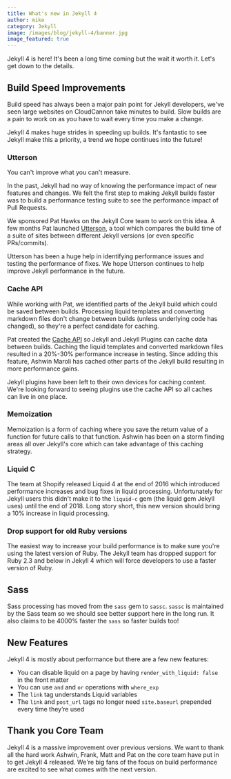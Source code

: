 ```yaml
---
title: What's new in Jekyll 4
author: mike
category: Jekyll
image: /images/blog/jekyll-4/banner.jpg
image_featured: true
---
```


Jekyll 4 is here! It's been a long time coming but the wait it worth it. Let's get down to the details.

## Build Speed Improvements

Build speed has always been a major pain point for Jekyll developers, we've seen large websites on CloudCannon take minutes to build. Slow builds are a pain to work on as you 
have to wait every time you make a change.

Jekyll 4 makes huge strides in speeding up builds. It's fantastic to see Jekyll make this a priority, a trend we hope continues into the future! 

### Utterson

You can't improve what you can't measure.

In the past, Jekyll had no way of knowing the performance impact of new features and changes. We felt the first step to making Jekyll builds faster was to build a performance testing suite to see the performance impact of Pull Requests.

We sponsored Pat Hawks on the Jekyll Core team to work on this idea. A few months Pat launched [Utterson](https://github.com/jekyll/Utterson), a tool which compares the build
time of a suite of sites between different Jekyll versions (or even specific PRs/commits).

Utterson has been a huge help in identifying performance issues and testing the performance of fixes. We hope Utterson continues to help improve Jekyll performance in the future. 

### Cache API

While working with Pat, we identified parts of the Jekyll build which could be saved between builds. Processing liquid templates and converting markdown files don't change between builds (unless underlying code has changed), so they're a perfect candidate for caching. 

Pat created the [Cache API](https://jekyllrb.com/tutorials/cache-api/) so Jekyll and Jekyll Plugins can cache data between builds. Caching the liquid templates and converted markdown files resulted in a 20%-30% performance increase in testing. Since adding this 
feature, Ashwin Maroli has cached other parts of the Jekyll build resulting in more
performance gains.  

Jekyll plugins have been left to their own devices for caching content. We're looking 
forward to seeing plugins use the cache API so all caches can live in one place.

### Memoization

Memoization is a form of caching where you save the return value of a function for future calls to that function. Ashwin has been on a storm finding areas all over Jekyll's core which can take advantage of this caching strategy. 

### Liquid C

The team at Shopify released Liquid 4 at the end of 2016 which introduced performance
increases and bug fixes in liquid processing. Unfortunately for Jekyll users this didn't make it to the `liquid-c` gem (the liquid gem Jekyll uses) until the end of 2018. Long story short, this new version should bring a 10% increase in liquid processing.

### Drop support for old Ruby versions

The easiest way to increase your build performance is to make sure you're using the latest version of Ruby. The Jekyll team has dropped support for Ruby 2.3 and below in Jekyll 4 which will force developers to use a faster version of Ruby.
	
## Sass

Sass processing has moved from the `sass` gem to `sassc`. `sassc` is maintained by the 
Sass team so we should see better support here in the long run. It also claims to be 4000% faster the `sass` so faster builds too!

## New Features

Jekyll 4 is mostly about performance but there are a few new features:

* You can disable liquid on a page by having `render_with_liquid: false` in the front matter
* You can use `and` and `or` operations with `where_exp`
* The `link` tag understands Liquid variables
* The `link` and `post_url` tags no longer need `site.baseurl` prepended every time they’re used

## Thank you Core Team

Jekyll 4 is a massive improvement over previous versions. We want to thank all the hard work Ashwin, Frank, Matt and Pat on the core team have put in to get Jekyll 4 released. We're big fans of the focus on build performance are excited to see what comes with the next version.